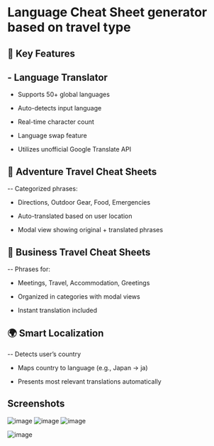 # Language Cheat Sheet generator based on travel type
## 🔑 Key Features

## - Language Translator

 - Supports 50+ global languages

 - Auto-detects input language

 - Real-time character count

 - Language swap feature

 - Utilizes unofficial Google Translate API


## 🧭 Adventure Travel Cheat Sheets
-- Categorized phrases:

  - Directions, Outdoor Gear, Food, Emergencies

  - Auto-translated based on user location

  - Modal view showing original + translated phrases

## 💼 Business Travel Cheat Sheets
-- Phrases for:

 - Meetings, Travel, Accommodation, Greetings

 - Organized in categories with modal views

 - Instant translation included

## 🌍 Smart Localization
-- Detects user’s country

 - Maps country to language (e.g., Japan → ja)

 - Presents most relevant translations automatically



## Screenshots
![image](https://github.com/user-attachments/assets/a97bcb6f-8927-4d5d-818f-f85ce4dc2962)
![image](https://github.com/user-attachments/assets/9573e967-e6ad-4497-9564-88a329ba21f8)
![image](https://github.com/user-attachments/assets/a63683b4-54f3-448a-9485-2d1e625eca0b)


![image](https://github.com/user-attachments/assets/229af379-30b5-46a3-9490-4d6399596cc4)






